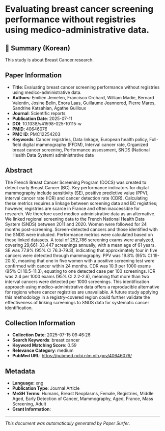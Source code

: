 # Evaluating breast cancer screening performance without registries using medico-administrative data.

## 📝 Summary (Korean)
This study is about Breast Cancer.research.

## Paper Information
- **Title**: Evaluating breast cancer screening performance without registries using medico-administrative data.
- **Authors**: Emilien Jemelen, Francisco Orchard, William Madie, Bernard Valentin, Josine Belin, Enora Laas, Guillaume Jeannerod, Pierre Mares, Sandrine Katsahian, Agathe Guilloux
- **Journal**: Scientific reports
- **Publication Date**: 2025-07-11
- **DOI**: 10.1038/s41598-025-10115-w
- **PMID**: 40646076
- **PMC ID**: PMC12254203
- **Keywords**: Cancer registries, Data linkage, European health policy, Full-field digital mammography (FFDM), Interval cancer rate, Organized breast cancer screening, Performance assessment, SNDS (National Health Data System) administrative data

## Abstract
The French Breast Cancer Screening Program (DOCS) was created to detect early Breast Cancer (BC). Key performance indicators for digital mammography include sensitivity (SE), positive predictive value (PPV), interval cancer rate (ICR) and cancer detection rate (CDR). Calculating these metrics requires a linkage between screening data and BC registries; however, registries are scarce in France and often inaccessible for research. We therefore used medico-administrative data as an alternative. We linked regional screening data to the French National Health Data System (SNDS) between 2011 and 2020. Women were followed for 24 months post-screening. Screen-detected cancers and those identified with the SNDS were included. Performance metrics were calculated based on these linked datasets. A total of 252,786 screening exams were analyzed, covering 29,661-33,447 screenings annually, with a mean age of 61 years. SE was 77.9% (95% CI 76.3-79.3), indicating that approximately four in five cancers were detected through mammography. PPV was 19.8% (95% CI 19-20.5), meaning that one in five women with a positive screening test were confirmed with cancer within 24 months. CDR was 10.9 per 1000 exams (95% CI 10.5-11.3), equating to one detected case per 100 screenings. ICR was 2.4 per 1000 exams (95% CI 2.2-2.6), meaning that more than two interval cancers were detected per 1000 screenings. This identification approach using medico-administrative data offers a reproducible alternative for regions where cancer registries are unavailable. A future study applying this methodology in a registry-covered region could further validate the effectiveness of linking screenings to SNDS data for systematic cancer identification.

## Collection Information
- **Collection Date**: 2025-07-15 09:46:26
- **Search Keywords**: breast cancer
- **Keyword Matching Score**: 0.59
- **Relevance Category**: medium
- **PubMed URL**: https://pubmed.ncbi.nlm.nih.gov/40646076/

## Metadata
- **Language**: eng
- **Publication Type**: Journal Article
- **MeSH Terms**: Humans, Breast Neoplasms, Female, Registries, Middle Aged, Early Detection of Cancer, Mammography, Aged, France, Mass Screening, Adult
- **Grant Information**: 

---
*This document was automatically generated by Paper Surfer.*

